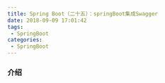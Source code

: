 ```yaml
---
title: Spring Boot（二十五）：springBoot集成Swagger
date: 2018-09-09 17:01:42
tags:
 - SpringBoot
categories: 
 - SpringBoot
---
```


### 介绍



<!--more -->

